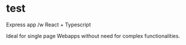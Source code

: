 # test

Express app /w React + Typescript

Ideal for single page Webapps without need for complex functionalities.